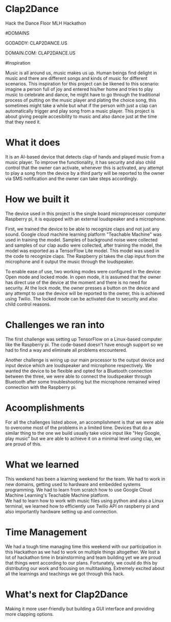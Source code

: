 # Clap2Dance
Hack the Dance Floor MLH Hackathon

#DOMAINS

GODADDY: CLAP2DANCE.US

DOMAIN.COM: CLAP2DANCE.US

#Inspiration

Music is all around us, music makes us up. Human beings find delight in music and there are different songs and kinds of music for different scenarios. This inspiration for this project can be likened to this scenario: imagine a person full of joy and entered his/her home and tries to play music to celebrate and dance, he might have to go through the traditional process of putting on the music player and plating the choice song, this sometimes might take a while but what if the person with just a clap can automatically trigger and play song from a music player. This project is about giving people accesibility to music and also dance just at the time that they need it.

# What it does

It is an AI-based device that detects clap of hands and played music from a music player. To improve the functionality, it has security and also child control that the owner can activate, whenever this is activated, any attempt to play a song from the device by a third party will be reported to the owner via SMS notification and the owner can take steps accordingly.

# How we built it

The device used in this project is the single board microprocessor computer Raspberry pi, it is equipped with an external loudspeaker and a microphone.
 
First, we trained the device to be able to recognize claps and not just any sound. Google cloud machine learning platform "Teachable Machine" was used in training the model. Samples of background noise were collected and samples of our clap audio were collected, after training the model, the model was exported as a TensorFlow Lite model. This model was used in the code to recognize claps. The Raspberry pi takes the clap input from the microphone and it output the music through the loudspeaker.

To enable ease of use, two working modes were configured in the device: Open mode and locked mode.  In open mode, it is assumed that the owner has direct use of the device at the moment and there is no need for security. At the lock mode, the owner presses a button on the device and any attempt to use the device will be reported to the owner, this is achieved using Twilio. The locked mode can be activated due to security and also child control reasons. 


# Challenges we ran into
The first challenge was setting up TensorFlow on a Linux-based computer like the Raspberry pi. The code-based doesn't have enough support so we had to find a way and eliminate all problems encountered. 

Another challenge is wiring up our main processor to the output device and input device which are loudspeaker and microphone respectively. We wanted the device to be flexible and opted for a Bluetooth connection between the three, we were able to connect the loudspeaker through Bluetooth after some troubleshooting but the microphone remained wired connection with the Raspberry pi.

# Acoomplishments

For all the challenges listed above, an accomplishment is that we were able to overcome most of the problems in a limited time. Devices that do a similar thing to the one we build usually take voice input like "Hey Google, play music" but we are able to achieve it on a minimal level using clap, we are proud of this.

# What we learned

This weekend has been a learning weekend for the team. We had to work in new domains, getting used to hardware and embedded systems programming. We had to learn from scratch how to use Google Cloud Machine Learning's Teachable Machine platform.  
We had to learn how to work with music files using python and also a Linux terminal, we learned how to efficiently use Twilio API on raspberry pi and also importantly hardware setting up and connection.

# Time Management

We had a tough time managing time this weekend with our participation in this Hackathon as we had to work on multiple things altogether. We lost a lot of hackathon time in brainstorming and team building yet we are proud that things went according to our plans. Fortunately, we could do this by distributing our work and focusing on multitasking. Extremely excited about all the learnings and teachings we got through this hack.

# What's next for Clap2Dance

Making it more user-friendly but building a GUI interface and providing more clapping options.

